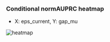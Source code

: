 ### Conditional normAUPRC heatmap

- X: eps_current, Y: gap_mu

![heatmap](/home/elicer/project_0814_2/results/20250819-033118/holdout/conditional_heatmap_eps_current_vs_gap_mu.png)
